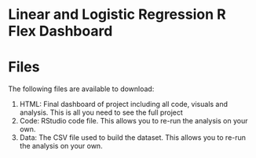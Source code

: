 # Linear and Logistic Regression R Flex Dashboard


# Files
The following files are available to download:
1. HTML: Final dashboard of project including all code, visuals and analysis. This is all you need to see the full project
2. Code: RStudio code file. This allows you to re-run the analysis on your own.
3. Data: The CSV file used to build the dataset. This allows you to re-run the analysis on your own.


